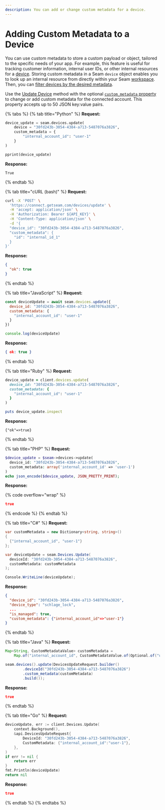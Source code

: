 ```yaml
---
description: You can add or change custom metadata for a device.
---
```


# Adding Custom Metadata to a Device

You can use custom metadata to store a custom payload or object, tailored to the specific needs of your app. For example, this feature is useful for tracking customer information, internal user IDs, or other internal resources for a [device](./). Storing custom metadata in a Seam `device` object enables you to look up an internal resource from directly within your Seam [workspace](../workspaces/). Then, you can [filter devices by the desired metadata](filtering-devices-by-custom-metadata.md).

Use the [Update Device](../../api-clients/devices/update.md) method with the optional [`custom_metadata` property](<../../api-clients/devices/README (1).md#device-properties>) to change or add custom metadata for the connected account. This property accepts up to 50 JSON key:value pairs.

{% tabs %}
{% tab title="Python" %}
**Request:**

```python
device_update = seam.devices.update(
    device = "30fd243b-3054-4384-a713-5487076a3826",
    custom_metadata = {
        "internal_account_id": "user-1"
    }
)

pprint(device_update)
```

**Response:**

```
True
```
{% endtab %}

{% tab title="cURL (bash)" %}
**Request:**

```bash
curl -X 'POST' \
  'https://connect.getseam.com/devices/update' \
  -H 'accept: application/json' \
  -H 'Authorization: Bearer ${API_KEY}' \
  -H 'Content-Type: application/json' \
  -d '{
  "device_id": "30fd243b-3054-4384-a713-5487076a3826",
  "custom_metadata": {
    "id": "internal_id_1"
  }
}'
```

**Response:**

```json
{
  "ok": true
}
```
{% endtab %}

{% tab title="JavaScript" %}
**Request:**

```javascript
const deviceUpdate = await seam.devices.update({
  device_id: "30fd243b-3054-4384-a713-5487076a3826",
  custom_metadata: {
    "internal_account_id": "user-1"
  }
})

console.log(deviceUpdate)
```

**Response:**

```json
{ ok: true }
```
{% endtab %}

{% tab title="Ruby" %}
**Request:**

```ruby
device_update = client.devices.update(
  device_id: "30fd243b-3054-4384-a713-5487076a3826",
  custom_metadata: {
    "internal_account_id": "user-1"
  }
)

puts device_update.inspect
```

**Response:**

```
{"ok"=>true}
```
{% endtab %}

{% tab title="PHP" %}
**Request:**

```php
$device_update = $seam->devices->update(
  device_id: "30fd243b-3054-4384-a713-5487076a3826",
  custom_metadata: array('internal_account_id' => 'user-1')
)
echo json_encode($device_update, JSON_PRETTY_PRINT);
```

**Response:**

{% code overflow="wrap" %}
```json
true
```
{% endcode %}
{% endtab %}

{% tab title="C#" %}
**Request:**

```csharp
var customMetadata = new Dictionary<string, string>()
{
  {"internal_account_id", "user-1"}
};

var deviceUpdate = seam.Devices.Update(
  deviceId: "30fd243b-3054-4384-a713-5487076a3826",
  customMetadata: customMetadata
);

Console.WriteLine(deviceUpdate);
```

**Response:**

```json
{
  "device_id": "30fd243b-3054-4384-a713-5487076a3826",
  "device_type": "schlage_lock",
  ...
  "is_managed": true,
  "custom_metadata": {"internal_account_id"=>"user-1"}
}
```
{% endtab %}

{% tab title="Java" %}
**Request:**

```java
Map<String, CustomMetadataValue> customMetadata =
    Map.of("internal_account_id", CustomMetadataValue.of(Optional.of("user-1")));

seam.devices().update(DevicesUpdateRequest.builder()
        .deviceId("30fd243b-3054-4384-a713-5487076a3826")
        .custom_metadata(customMetadata)
        .build());
```

**Response:**

```json
true
```
{% endtab %}

{% tab title="Go" %}
**Request:**

```go
deviceUpdate, err := client.Devices.Update(
	context.Background(),
	&api.DevicesUpdateRequest{
		DeviceId: "30fd243b-3054-4384-a713-5487076a3826",
		CustomMetadata: {"internal_account_id":"user-1"},
	},
)
if err != nil {
	return err
}
fmt.Println(deviceUpdate)
return nil
```

**Response:**

```json
true
```
{% endtab %}
{% endtabs %}
